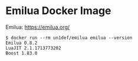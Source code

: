 # Emilua Docker Image

Emilua: https://emilua.org/

```
$ docker run --rm un1def/emilua emilua --version
Emilua 0.8.2
LuaJIT 2.1.1713773202
Boost 1.83.0
```
